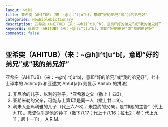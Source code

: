 ```yaml
---
layout: wiki
title: 亚希突（AHITUB）（来：~@h]i^t]u^b[，意即“好的弟兄”或“我的弟兄好”
categories: NewBibleDictionary
description: 亚希突（AHITUB）（来：~@h]i^t]u^b[，意即“好的弟兄”或“我的弟兄好”
keywords: 亚希突（AHITUB）（来：~@h]i^t]u^b[，意即“好的弟兄”或“我的弟兄好”
comments: false
---
```


## 亚希突（AHITUB）（来：~@h]i^t]u^b[，意即“好的弟兄”或“我的弟兄好”



亚希突（AHITUB）（来：~@h]i^t]u^b[，意即“好的弟兄”或“我的弟兄好”。七十士译本的 Achito{b 和亚述文 Ah\ut]a{b 则显示 Ahitob 的拼法）
1. 非尼哈的儿子，以利的孙子，*亚希雅之父（撒上十四3）。
2. 亚希米勒的父亲，可能与上第1项是同一人（撒上廿二9）。
3. 利未人亚玛利雅的儿子（代上六7-8），米拉约的父亲，是“神殿的主管”（代上九11）。撒督似乎是他的孙子（撒下八17；代上十八16；拉七2；参：代上九11；尼十一11）。
A.R.M.



